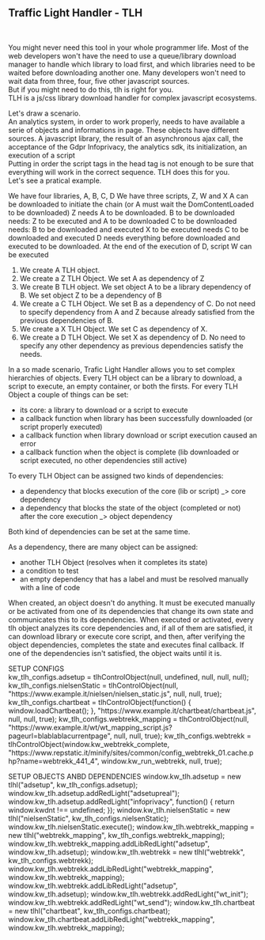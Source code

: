 <h2>Traffic Light Handler - TLH</h2><br />

You might never need this tool in your whole programmer life. Most of the web developers won't have the need to use a queue/library download manager to handle which library to load first, and which libraries need to be waited before downloading another one. Many developers won't need to wait data from three, four, five other javascript sources.<br />
But if you might need to do this, tlh is right for you.<br />
TLH is a js/css library download handler for complex javascript ecosystems. </p>
<p>Let's draw a scenario.<br />
An analytics system, in order to work properly, needs to have available a serie of objects and informations in page. These objects have different sources. A javascript library, the result of an asynchronous ajax call, the acceptance of the Gdpr Infoprivacy, the analytics sdk, its initialization, an execution of a script<br />
Putting in order the script tags in the head tag is not enough to be sure that everything will work in the correct sequence.
TLH does this for you. <br />
Let's see a pratical example.</p>
<p>We have four libraries, A, B, C, D
We have three scripts, Z, W and X
A can be downloaded to initiate the chain (or A must wait the DomContentLoaded to be downloaded)
Z needs A to be downloaded.
B to be downloaded needs: Z to be executed and A to be downloaded
C to be downloaded needs: B to be downloaded and executed
X to be executed needs C to be downloaded and executed
D needs everything before downloaded and executed to be downloaded.
At the end of the execution of D, script W can be executed
<p>
  <ol>
    <li> We create A TLH object. </li>
    <li> We create a Z TLH Object. We set A as dependency of Z</li>
    <li> We create B TLH object. We set object A to be a library dependency of B. We set object Z to be a dependency of B</li>
    <li> We create a C TLH Object. We set B as a dependency of C. Do not need to specify dependency from A and Z because already satisfied from the previous dependencies of B.</li>
    <li> We create a X TLH Object. We set C as dependency of X.</li>
    <li> We create a D TLH Object. We set X as dependency of D. No need to specify any other dependency as previous dependencies satisfy the needs.</li>
  </ol>
  In a so made scenario, Trafic Light Handler allows you to set complex hierarchies of objects. 
  Every TLH object can be a library to download, a script to execute, an empty container, or both the firsts.
  For every TLH Object a couple of things can be set:
  <ul>
    <li> its core: a library to download or a script to execute</li>
    <li> a callback function when library has been successfully downloaded (or script properly executed)</li>
    <li> a callback function when library download or script execution caused an error</li>
    <li> a callback function when the object is complete (lib downloaded or script executed, no other dependencies still active)</li>
  </ul>

  To every TLH Object can be assigned two kinds of dependencies:
  <ul>
    <li> a dependency that blocks execution of the core (lib or script) _> core dependency</li>
    <li> a dependency that blocks the state of the object (completed or not) after the core execution _> object dependency</li>
  </ul>
  Both kind of dependencies can be set at the same time.

  As a dependency, there are many object can be assigned: 
  <ul>
    <li>another TLH Object (resolves when it completes its state)</li>
    <li>a condition to test</li>
    <li>an empty dependency that has a label and must be resolved manually with a line of code</li>
  </ul>
When created, an object doesn't do anything. It must be executed manually or be activated from one of its dependencies that change its own state and communicates this to its dependencies. 
When executed or activated, every tlh object analyzes its core dependencies and, if all of them are satisfied, it can download library or execute  core script, and then, after verifying the object dependencies, completes the state and executes final callback. 
If one of the dependencies isn't satisfied, the object waits until it is.
</p>
<p>
SETUP CONFIGS<br/>
kw_tlh_configs.adsetup = tlhControlObject(null, undefined, null, null, null);<br/>
kw_tlh_configs.nielsenStatic = tlhControlObject(null, "https://www.example.it/nielsen/nielsen_static.js", null, null, true);<br/>
kw_tlh_configs.chartbeat = tlhControlObject(function() { window.loadChartbeat(); }, "https://www.example.it/chartbeat/chartbeat.js", null, null, true);
kw_tlh_configs.webtrekk_mapping = tlhControlObject(null, "https://www.example.it/wt/wt_mapping_script.js?pageurl=blablablacurrentpage", null, null, true);
kw_tlh_configs.webtrekk = tlhControlObject(window.kw_webtrekk_complete, "https://www.repstatic.it/minify/sites/common/config_webtrekk_01.cache.php?name=webtrekk_441_4", window.kw_run_webtrekk, null, true);   
</p><p>
SETUP OBJECTS ANBD DEPENDENCIES
window.kw_tlh.adsetup = new tlhl("adsetup", kw_tlh_configs.adsetup);
window.kw_tlh.adsetup.addRedLight("adsetupreal");
window.kw_tlh.adsetup.addRedLight("infoprivacy", function() { return window.kwdnt !== undefined; });
window.kw_tlh.nielsenStatic = new tlhl("nielsenStatic", kw_tlh_configs.nielsenStatic);
window.kw_tlh.nielsenStatic.execute();
window.kw_tlh.webtrekk_mapping = new tlhl("webtrekk_mapping", kw_tlh_configs.webtrekk_mapping);
window.kw_tlh.webtrekk_mapping.addLibRedLight("adsetup", window.kw_tlh.adsetup);
window.kw_tlh.webtrekk = new tlhl("webtrekk", kw_tlh_configs.webtrekk);		
window.kw_tlh.webtrekk.addLibRedLight("webtrekk_mapping", window.kw_tlh.webtrekk_mapping);
window.kw_tlh.webtrekk.addLibRedLight("adsetup", window.kw_tlh.adsetup);    
window.kw_tlh.webtrekk.addRedLight("wt_init");
window.kw_tlh.webtrekk.addRedLight("wt_send");
window.kw_tlh.chartbeat = new tlhl("chartbeat", kw_tlh_configs.chartbeat);
window.kw_tlh.chartbeat.addLibRedLight("webtrekk_mapping", window.kw_tlh.webtrekk_mapping);
</p>
